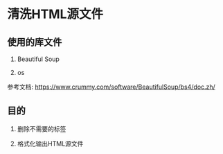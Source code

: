 清洗HTML源文件
=============

使用的库文件
-------------

1. Beautiful Soup

2. os

参考文档: https://www.crummy.com/software/BeautifulSoup/bs4/doc.zh/

目的
---

1. 删除不需要的标签

2. 格式化输出HTML源文件